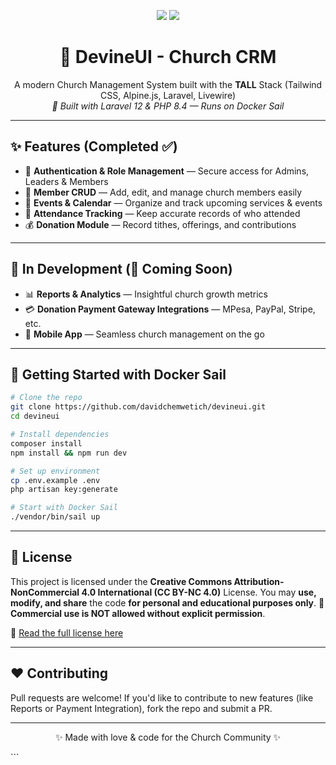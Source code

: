 <p align="center">
  <img src="https://img.shields.io/badge/status-BETA-orange?style=for-the-badge" />
  <img src="https://img.shields.io/badge/license-CC%20BY--NC%204.0-red?style=for-the-badge" />
</p>

<h1 align="center">🙏 DevineUI - Church CRM</h1>

<p align="center">
  A modern Church Management System built with the <b>TALL</b> Stack (Tailwind CSS, Alpine.js, Laravel, Livewire)  
  <br>  
  <i>🚀 Built with Laravel 12 & PHP 8.4 — Runs on Docker Sail</i>
</p>

---

## ✨ Features (Completed ✅)
- 🔐 **Authentication & Role Management** — Secure access for Admins, Leaders & Members  
- 👥 **Member CRUD** — Add, edit, and manage church members easily  
- 📅 **Events & Calendar** — Organize and track upcoming services & events  
- 📝 **Attendance Tracking** — Keep accurate records of who attended  
- 💰 **Donation Module** — Record tithes, offerings, and contributions  

---

## 🔧 In Development (🚧 Coming Soon)
- 📊 **Reports & Analytics** — Insightful church growth metrics  
- 💳 **Donation Payment Gateway Integrations** — MPesa, PayPal, Stripe, etc.  
- 📱 **Mobile App** — Seamless church management on the go  

---

## 🐳 Getting Started with Docker Sail
```bash
# Clone the repo
git clone https://github.com/davidchemwetich/devineui.git
cd devineui

# Install dependencies
composer install
npm install && npm run dev

# Set up environment
cp .env.example .env
php artisan key:generate

# Start with Docker Sail
./vendor/bin/sail up
````

---

## 📜 License

This project is licensed under the **Creative Commons Attribution-NonCommercial 4.0 International (CC BY-NC 4.0)** License.
You may **use, modify, and share** the code **for personal and educational purposes only**.
🚫 **Commercial use is NOT allowed without explicit permission**.

🔗 [Read the full license here](https://creativecommons.org/licenses/by-nc/4.0/)

---

## ❤️ Contributing

Pull requests are welcome! If you'd like to contribute to new features (like Reports or Payment Integration), fork the repo and submit a PR.

---

<p align="center">✨ Made with love & code for the Church Community ✨</p>
```
